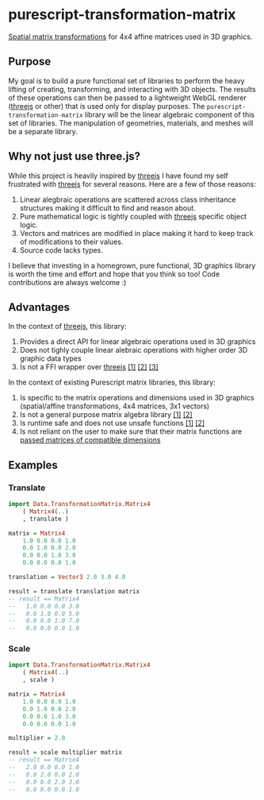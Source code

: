 # purescript-transformation-matrix

[Spatial matrix transformations](https://www.brainvoyager.com/bv/doc/UsersGuide/CoordsAndTransforms/SpatialTransformationMatrices.html) for 4x4 affine matrices used in 3D graphics. 

## Purpose

My goal is to build a pure functional set of libraries to perform the heavy lifting of creating, transforming, and interacting with 3D objects. The results of these operations can then be passed to a lightweight WebGL renderer ([threejs](https://github.com/mrdoob/three.js) or other) that is used only for display purposes. The `purescript-transformation-matrix` library will be the linear algebraic component of this set of libraries. The manipulation of geometries, materials, and meshes will be a separate library. 

## Why not just use three.js?

While this project is heavily inspired by [threejs](https://github.com/mrdoob/three.js) I have found my self frustrated with [threejs](https://github.com/mrdoob/three.js) for several reasons. Here are a few of those reasons:

1. Linear alegbraic operations are scattered across class inheritance structures making it difficult to find and reason about.
2. Pure mathematical logic is tightly coupled with [threejs](https://github.com/mrdoob/three.js) specific object logic.  
3. Vectors and matrices are modified in place making it hard to keep track of modifications to their values.
4. Source code lacks types.

I believe that investing in a homegrown, pure functional, 3D graphics library is worth the time and effort and hope that you think so too! Code contributions are always welcome :)

## Advantages

In the context of [threejs](https://github.com/mrdoob/three.js), this library:
1. Provides a direct API for linear algebraic operations used in 3D graphics
2. Does not tighly couple linear alebraic operations with higher order 3D graphic data types
3. Is not a FFI wrapper over [threejs](https://github.com/mrdoob/three.js) [[1]](https://gitlab.com/theunixman/purescript/purescript-threejs/-/tree/0.1-dev) [[2]](https://github.com/anthonyquizon/purescript-three) [[3]](https://github.com/RazZziel/purescript-threejs)
   
In the context of existing Purescript matrix libraries, this library: 
1. Is specific to the matrix operations and dimensions used in 3D graphics (spatial/affine transformations, 4x4 matrices, 3x1 vectors)
2. Is not a general purpose matrix algebra library [[1]](https://github.com/csicar/purescript-sized-matrices) [[2]](https://github.com/kritzcreek/purescript-matrices/blob/master/src/Matrix.purs)
3. Is runtime safe and does not use unsafe functions [[1]](https://github.com/mgmeier/purescript-matrix/blob/322e496ccec220b329442c82564019bed0af484c/src/Data/Matrix.purs#L110) [[2]](https://github.com/csicar/purescript-sized-matrices/blob/7331f4088124a64383d4ecf755f5b2e06c5150d3/src/Data/Matrix.purs#L45)
4. Is not reliant on the user to make sure that their matrix functions are [passed matrices of compatible dimensions](https://github.com/klangner/purescript-linear-algebra/blob/7f7e943dbaf726a43007e9c895a92232b20aa9db/src/LinearAlgebra/Matrix.purs#L169)






## Examples

### Translate

```purescript
import Data.TransformationMatrix.Matrix4 
    ( Matrix4(..)
    , translate )

matrix = Matrix4
    1.0 0.0 0.0 1.0
    0.0 1.0 0.0 2.0
    0.0 0.0 1.0 3.0
    0.0 0.0 0.0 1.0

translation = Vector3 2.0 3.0 4.0

result = translate translation matrix
-- result == Matrix4
--   1.0 0.0 0.0 3.0
--   0.0 1.0 0.0 5.0
--   0.0 0.0 1.0 7.0
--   0.0 0.0 0.0 1.0
```

### Scale

```purescript
import Data.TransformationMatrix.Matrix4 
    ( Matrix4(..)
    , scale )

matrix = Matrix4
    1.0 0.0 0.0 1.0
    0.0 1.0 0.0 2.0
    0.0 0.0 1.0 3.0
    0.0 0.0 0.0 1.0

multiplier = 2.0

result = scale multiplier matrix
-- result == Matrix4
--   2.0 0.0 0.0 1.0
--   0.0 2.0 0.0 2.0
--   0.0 0.0 2.0 3.0
--   0.0 0.0 0.0 1.0
```